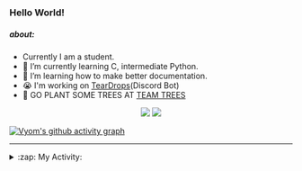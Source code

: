 ### Hello World!

##### about:
- Currently I am a student.
- 🌱 I’m currently learning C, intermediate Python.
- 🌱 I’m learning how to make better documentation.
- 😭 I'm working on [TearDrops](https://github.com/Vyvy-vi/TearDrops)(Discord Bot)
- 🌱 GO PLANT SOME TREES AT [TEAM TREES](https://teamtrees.org/)

<p align="center">
  <a href="https://twitter.com/Vyvy_viM"><img target="_blank" src="https://img.shields.io/badge/twitter%20@Vyvy_viM-0D95E8?style=for-the-badge&logo=twitter&logoColor=white"/></a> 
  <a href="https://vyvy-vi.github.io/portfolio"><img target="_blank" src="https://img.shields.io/badge/-I%27m_craving_for_open_source-green?style=for-the-badge&logo=github&logoColor=black"/></a> 
</p>

[![Vyom's github activity graph](https://activity-graph.herokuapp.com/graph?username=Vyvy-vi)](https://github.com/ashutosh00710/github-readme-activity-graph)

---
<details>
  <summary>:zap: My Activity:</summary>
  
<!--START_SECTION:waka-->
**I'm a Night 🦉** 

```text
🌞 Morning    27 commits     █░░░░░░░░░░░░░░░░░░░░░░░░   4.4% 
🌆 Daytime    143 commits    █████░░░░░░░░░░░░░░░░░░░░   23.33% 
🌃 Evening    235 commits    █████████░░░░░░░░░░░░░░░░   38.34% 
🌙 Night      208 commits    ████████░░░░░░░░░░░░░░░░░   33.93%

```
📅 **I'm Most Productive on Sunday** 

```text
Monday       84 commits     ███░░░░░░░░░░░░░░░░░░░░░░   13.7% 
Tuesday      92 commits     ███░░░░░░░░░░░░░░░░░░░░░░   15.01% 
Wednesday    72 commits     ███░░░░░░░░░░░░░░░░░░░░░░   11.75% 
Thursday     85 commits     ███░░░░░░░░░░░░░░░░░░░░░░   13.87% 
Friday       47 commits     ██░░░░░░░░░░░░░░░░░░░░░░░   7.67% 
Saturday     83 commits     ███░░░░░░░░░░░░░░░░░░░░░░   13.54% 
Sunday       150 commits    ██████░░░░░░░░░░░░░░░░░░░   24.47%

```


📊 **This Week I Spent My Time On** 

```text
🔥 Editors: 
Vim                      8 hrs 27 mins       ██████████████████░░░░░░░   73.89% 
VS Code                  2 hrs 59 mins       ██████░░░░░░░░░░░░░░░░░░░   26.11%

🐱‍💻 Projects: 
Shepherd-bot             8 hrs 16 mins       ██████████████████░░░░░░░   72.17% 
Unknown Project          1 hr 19 mins        ███░░░░░░░░░░░░░░░░░░░░░░   11.59% 
crypto-price-bot         1 hr 5 mins         ██░░░░░░░░░░░░░░░░░░░░░░░   9.53% 
stargate                 15 mins             ░░░░░░░░░░░░░░░░░░░░░░░░░   2.22% 
POSTMAN-VISUALIZE        11 mins             ░░░░░░░░░░░░░░░░░░░░░░░░░   1.61%

```


 Last Updated on 17/07/2021
<!--END_SECTION:waka-->
</details>
